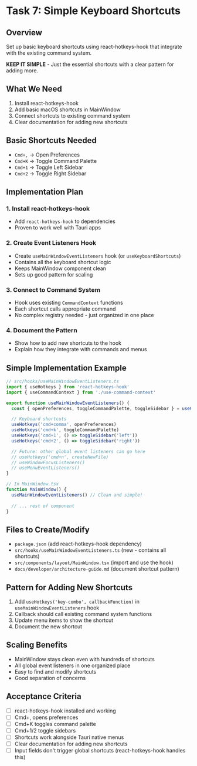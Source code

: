 # Task 7: Simple Keyboard Shortcuts

## Overview
Set up basic keyboard shortcuts using react-hotkeys-hook that integrate with the existing command system.

**KEEP IT SIMPLE** - Just the essential shortcuts with a clear pattern for adding more.

## What We Need
1. Install react-hotkeys-hook
2. Add basic macOS shortcuts in MainWindow
3. Connect shortcuts to existing command system
4. Clear documentation for adding new shortcuts

## Basic Shortcuts Needed
- `Cmd+,` → Open Preferences  
- `Cmd+K` → Toggle Command Palette
- `Cmd+1` → Toggle Left Sidebar
- `Cmd+2` → Toggle Right Sidebar

## Implementation Plan

### 1. Install react-hotkeys-hook
- Add `react-hotkeys-hook` to dependencies
- Proven to work well with Tauri apps

### 2. Create Event Listeners Hook
- Create `useMainWindowEventListeners` hook (or `useKeyboardShortcuts`)
- Contains all the keyboard shortcut logic
- Keeps MainWindow component clean
- Sets up good pattern for scaling

### 3. Connect to Command System
- Hook uses existing `CommandContext` functions
- Each shortcut calls appropriate command
- No complex registry needed - just organized in one place

### 4. Document the Pattern
- Show how to add new shortcuts to the hook
- Explain how they integrate with commands and menus

## Simple Implementation Example
```typescript
// src/hooks/useMainWindowEventListeners.ts
import { useHotkeys } from 'react-hotkeys-hook'
import { useCommandContext } from './use-command-context'

export function useMainWindowEventListeners() {
  const { openPreferences, toggleCommandPalette, toggleSidebar } = useCommandContext()

  // Keyboard shortcuts
  useHotkeys('cmd+comma', openPreferences)
  useHotkeys('cmd+k', toggleCommandPalette)  
  useHotkeys('cmd+1', () => toggleSidebar('left'))
  useHotkeys('cmd+2', () => toggleSidebar('right'))

  // Future: other global event listeners can go here
  // useHotkeys('cmd+n', createNewFile)
  // useWindowFocusListeners()
  // useMenuEventListeners()
}

// In MainWindow.tsx
function MainWindow() {
  useMainWindowEventListeners() // Clean and simple!
  
  // ... rest of component
}
```

## Files to Create/Modify
- `package.json` (add react-hotkeys-hook dependency)
- `src/hooks/useMainWindowEventListeners.ts` (new - contains all shortcuts)
- `src/components/layout/MainWindow.tsx` (import and use the hook)
- `docs/developer/architecture-guide.md` (document shortcut pattern)

## Pattern for Adding New Shortcuts
1. Add `useHotkeys('key-combo', callbackFunction)` in `useMainWindowEventListeners` hook
2. Callback should call existing command system functions
3. Update menu items to show the shortcut
4. Document the new shortcut

## Scaling Benefits
- MainWindow stays clean even with hundreds of shortcuts
- All global event listeners in one organized place
- Easy to find and modify shortcuts
- Good separation of concerns

## Acceptance Criteria
- [ ] react-hotkeys-hook installed and working
- [ ] Cmd+, opens preferences
- [ ] Cmd+K toggles command palette  
- [ ] Cmd+1/2 toggle sidebars
- [ ] Shortcuts work alongside Tauri native menus
- [ ] Clear documentation for adding new shortcuts
- [ ] Input fields don't trigger global shortcuts (react-hotkeys-hook handles this)
